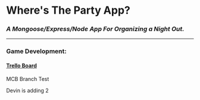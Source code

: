 # Where's The Party App? 
### *A Mongoose/Express/Node App For Organizing a Night Out.*

---
### Game Development:
#### [Trello Board](https://trello.com/b/ELxyn47s/blue-jays-nite-out)

MCB Branch Test

Devin is adding 2 